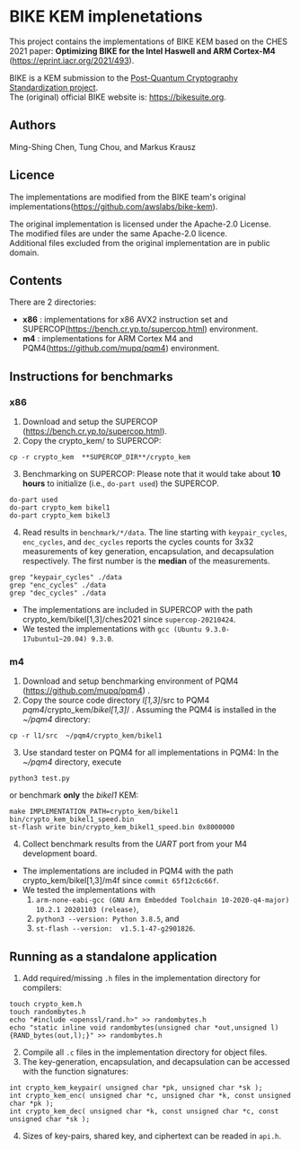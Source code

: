 
# BIKE KEM implenetations

This project contains the implementations of BIKE KEM based on the CHES 2021 paper:
**Optimizing BIKE for the Intel Haswell and ARM Cortex-M4** (https://eprint.iacr.org/2021/493).


BIKE is a KEM submission to the
[Post-Quantum Cryptography Standardization project](http://csrc.nist.gov/projects/post-quantum-cryptography).  
The (original) official BIKE website is: https://bikesuite.org.

## Authors

Ming-Shing Chen, Tung Chou, and Markus Krausz

## Licence

The implementations are modified from the BIKE team's original implementations(https://github.com/awslabs/bike-kem).  


The original implementation is licensed under the Apache-2.0 License.  
The modified files are under the same Apache-2.0 licence.  
Additional files excluded from the original implementation are in public domain.  



## Contents

There are 2 directories:

- **x86** : implementations for x86 AVX2 instruction set and SUPERCOP(https://bench.cr.yp.to/supercop.html) environment.
- **m4**  : implementations for ARM Cortex M4 and PQM4(https://github.com/mupq/pqm4) environment.


## Instructions for benchmarks

### **x86**
1. Download and setup the SUPERCOP (https://bench.cr.yp.to/supercop.html).
2. Copy the crypto_kem/ to SUPERCOP:
```
cp -r crypto_kem  **SUPERCOP_DIR**/crypto_kem
```
3. Benchmarking on SUPERCOP:
   Please note that it would take about **10 hours** to initialize (i.e., `do-part used`) the SUPERCOP.
```
do-part used
do-part crypto_kem bikel1
do-part crypto_kem bikel3
```
4. Read results in `benchmark/*/data`.
  The line starting with `keypair_cycles`, `enc_cycles`, and `dec_cycles` reports the cycles counts for 3x32 measurements
  of key generation, encapsulation, and decapsulation respectively.
  The first number is the **median** of the measurements.
```
grep "keypair_cycles" ./data
grep "enc_cycles" ./data
grep "dec_cycles" ./data
```



+ The implementations are included in SUPERCOP with the path crypto_kem/bikel[1,3]/ches2021 since `supercop-20210424`.
+ We tested the implementations with `gcc (Ubuntu 9.3.0-17ubuntu1~20.04) 9.3.0`.





### **m4**
1. Download and setup benchmarking environment of PQM4 (https://github.com/mupq/pqm4) .
2. Copy the source code directory *l[1,3]*/src to PQM4 *pqm4*/crypto_kem/*bikel[1,3]*/ .
   Assuming the PQM4 is installed in the *~/pqm4* directory:
```
cp -r l1/src  ~/pqm4/crypto_kem/bikel1
```
3. Use standard tester on PQM4 for all implementations in PQM4:
   In the *~/pqm4* directory, execute
```
python3 test.py
```
  or benchmark **only** the *bikel1* KEM:
```
make IMPLEMENTATION_PATH=crypto_kem/bikel1 bin/crypto_kem_bikel1_speed.bin
st-flash write bin/crypto_kem_bikel1_speed.bin 0x8000000
```
4. Collect benchmark results from the *UART* port from your M4 development board.



+ The implementations are included in PQM4 with the path crypto_kem/bikel[1,3]/m4f since `commit 65f12c6c66f`.
+ We tested the implementations with
  1) `arm-none-eabi-gcc (GNU Arm Embedded Toolchain 10-2020-q4-major) 10.2.1 20201103 (release)`,
  2) `python3 --version: Python 3.8.5`, and
  3) `st-flash --version:  v1.5.1-47-g2901826`.





## Running as a standalone application
1. Add required/missing `.h` files in the implementation directory for compilers:
```
touch crypto_kem.h
touch randombytes.h
echo "#include <openssl/rand.h>" >> randombytes.h
echo "static inline void randombytes(unsigned char *out,unsigned l) {RAND_bytes(out,l);}" >> randombytes.h
```
2. Compile all `.c` files in the implementation directory for object files.
3. The key-generation, encapsulation, and decapsulation can be accessed with the function signatures:
```
int crypto_kem_keypair( unsigned char *pk, unsigned char *sk );
int crypto_kem_enc( unsigned char *c, unsigned char *k, const unsigned char *pk );
int crypto_kem_dec( unsigned char *k, const unsigned char *c, const unsigned char *sk );
```
4. Sizes of key-pairs, shared key, and ciphertext can be readed in `api.h`.



